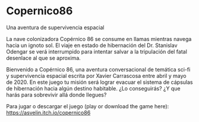 # Copernico86

Una aventura de supervivencia espacial

La nave colonizadora Copérnico 86 se consume en llamas mientras navega hacia un ignoto sol. El viaje en estado de hibernación del Dr. Stanislav Odengar se verá interrumpido para intentar salvar a la tripulación del fatal desenlace al que se aproxima.

Bienvenido a Copérnico 86, una aventura conversacional de temática sci-fi y supervivencia espacial escrita por Xavier Carrascosa entre abril y mayo de 2020. En este juego tu misión será lograr evacuar el sistema de cápsulas de hibernación hacia algún destino habitable. ¿Lo conseguirás? ¿Y que harás para sobrevivir allá donde llegues?

Para jugar o descargar el juego (play or download the game here): https://asvelin.itch.io/copernico86
